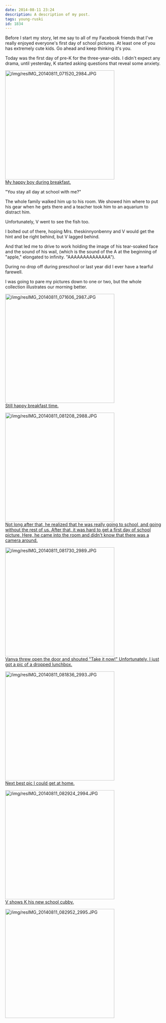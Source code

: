```yaml
---
date: 2014-08-11 23:24
description: A description of my post.
tags: young-ruski
id: 1834
---
```

Before I start my story, let me say to all of my Facebook friends that I've really enjoyed everyone's first day of school pictures.  At least one of you has extremely cute kids.  Go ahead and keep thinking it's you.

Today was the first day of pre-K for the three-year-olds. I didn't expect any drama, until yesterday, K started asking questions that reveal some anxiety.

<!--more-->

<a class="lightview alignright" href="/img/resIMG_20140811_071520_2984.JPG" data-lightview-caption="My happy boy during breakfast." data-lightview-group="group1"><img src="/img/resIMG_20140811_071520_2984.JPG" alt="/img/resIMG_20140811_071520_2984.JPG" width="350px"><br><span class="caption alignleft">My happy boy during breakfast.</span></a>

"You stay all day at school with me?"

The whole family walked him up to his room.  We showed him where to put his gear when he gets there and a teacher took him to an aquarium to distract him.

Unfortunately, V went to see the fish too.

I bolted out of there, hoping Mrs. theskinnyonbenny and V would get the hint and be right behind, but V lagged behind.

And that led me to drive to work holding the image of his tear-soaked face and the sound of his wail, (which is the sound of the A at the beginning of "apple," elongated to infinity.  "AAAAAAAAAAAAAA").

During no drop off during preschool or last year did I ever have a tearful farewell. 

I was going to pare my pictures down to one or two, but the whole collection illustrates our morning better.

<a class="lightview centered" href="/img/resIMG_20140811_071606_2987.JPG" data-lightview-caption="Still happy breakfast time." data-lightview-group="group1"><img src="/img/resIMG_20140811_071606_2987.JPG" alt="/img/resIMG_20140811_071606_2987.JPG" width="350px"><br><span class="caption">Still happy breakfast time.</span></a>

<a class="lightview centered" href="/img/resIMG_20140811_081208_2988.JPG" data-lightview-caption="Not long after that, he realized that he was really going to school, and going without the rest of us.  After that, it was hard to get a first day of school picture.  Here, he came into the room and didn't know that there was a camera around." data-lightview-group="group1"><img src="/img/resIMG_20140811_081208_2988.JPG" alt="/img/resIMG_20140811_081208_2988.JPG" width="350px"><br><span class="caption">Not long after that, he realized that he was really going to school, and going without the rest of us.  After that, it was hard to get a first day of school picture.  Here, he came into the room and didn't know that there was a camera around.</span></a>

<a class="lightview centered" href="/img/resIMG_20140811_081730_2989.JPG" data-lightview-caption="Vanya threw open the door and shouted &quot;Take it now!&quot;  Unfortunately, I just got a pic of a dropped lunchbox." data-lightview-group="group1"><img src="/img/resIMG_20140811_081730_2989.JPG" alt="/img/resIMG_20140811_081730_2989.JPG" width="350px"><br><span class="caption">Vanya threw open the door and shouted "Take it now!"  Unfortunately, I just got a pic of a dropped lunchbox.</span></a>

<a class="lightview centered" href="/img/resIMG_20140811_081836_2993.JPG" data-lightview-caption="Next best pic I could get at home." data-lightview-group="group1"><img src="/img/resIMG_20140811_081836_2993.JPG" alt="/img/resIMG_20140811_081836_2993.JPG" width="350px"><br><span class="caption">Next best pic I could get at home.</span></a>

<a class="lightview centered" href="/img/resIMG_20140811_082924_2994.JPG" data-lightview-caption="V shows K his new school cubby." data-lightview-group="group1"><img src="/img/resIMG_20140811_082924_2994.JPG" alt="/img/resIMG_20140811_082924_2994.JPG" width="350px"><br><span class="caption">V shows K his new school cubby.</span></a>

<a class="lightview centered" href="/img/resIMG_20140811_082952_2995.JPG" data-lightview-caption="" data-lightview-group="group1"><img src="/img/resIMG_20140811_082952_2995.JPG" alt="/img/resIMG_20140811_082952_2995.JPG" width="350px"><br><span class="caption"></span></a>
